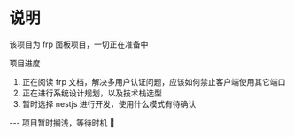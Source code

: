 # 说明

该项目为 frp 面板项目，一切正在准备中

项目进度

1. 正在阅读 frp 文档，解决多用户认证问题，应该如何禁止客户端使用其它端口
2. 正在进行系统设计规划，以及技术栈选型
3. 暂时选择 nestjs 进行开发，使用什么模式有待确认

--- 项目暂时搁浅，等待时机 🤣
